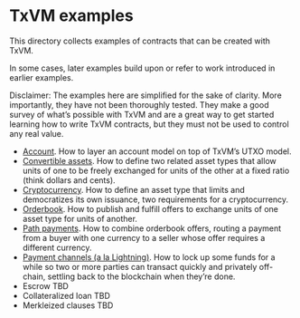 # TxVM examples

This directory collects examples of contracts that can be created with
TxVM.

In some cases, later examples build upon or refer to work introduced
in earlier examples.

Disclaimer: The examples here are simplified for the sake of clarity.
More importantly, they have not been thoroughly tested. They make a
good survey of what’s possible with TxVM and are a great way to get
started learning how to write TxVM contracts, but they must not be
used to control any real value.

* [Account](account.md). How to layer an account model on top of TxVM’s
  UTXO model.
* [Convertible assets](convertible.md). How to define two related asset
  types that allow units of one to be freely exchanged for units of
  the other at a fixed ratio (think dollars and cents).
* [Cryptocurrency](cryptocurrency.md). How to define an asset type that
  limits and democratizes its own issuance, two requirements for a
  cryptocurrency.
* [Orderbook](orderbook.md). How to publish and fulfill offers to
  exchange units of one asset type for units of another.
* [Path payments](path.md). How to combine orderbook offers, routing a
  payment from a buyer with one currency to a seller whose offer
  requires a different currency.
* [Payment channels (a la Lightning)](channel.md). How to lock up some
  funds for a while so two or more parties can transact quickly and
  privately off-chain, settling back to the blockchain when they’re
  done.
* Escrow TBD
* Collateralized loan TBD
* Merkleized clauses TBD
